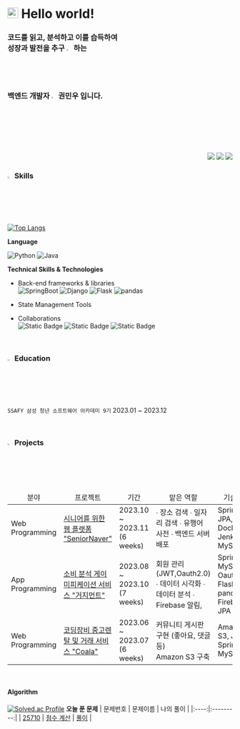<!--인사-->
<h1><img src="https://github.com/TheDudeThatCode/TheDudeThatCode/blob/master/Assets/Earth.gif" width="24px">  Hello world!</h1>
<!--소개-->
<h3> 코드를 읽고, 분석하고 이를 습득하여<br> 성장과 발전을 추구 <img src="https://raw.githubusercontent.com/Tarikul-Islam-Anik/Animated-Fluent-Emojis/master/Emojis/Hand%20gestures/Backhand%20Index%20Pointing%20Left%20Medium-Light%20Skin%20Tone.png" alt="Backhand Index Pointing Left Medium-Light Skin Tone" width="2.35%" /></b> 하는 <br>
  <b>  백엔드 개발자</b> <img src="https://raw.githubusercontent.com/Tarikul-Islam-Anik/Animated-Fluent-Emojis/master/Emojis/Hand%20gestures/Eyes.png" alt="Eyes" width="2.35%" /> 권민우 입니다.</h3><br>

<!--링크-->
<div align="end">
    <a target="_blank" href="https://velog.io/@kwmw0427"><img src="https://img.shields.io/badge/Velog-20C997.svg?style=for-the-badge&logo=Velog&logoColor=white" /></a>
<!--     <a target="_blank" href="https://jet-magnesium-b5a.notion.site/PORTFOLIO-e0b89103ba144876925dd29155dc700c?pvs=4"><img src="https://img.shields.io/badge/notion-%23000000.svg?&style=for-the-badge&logo=notion&logoColor=white" /></a> -->
    <a target="_blank" href="mailto:kwmw0427@naver.com"><img src="https://img.shields.io/badge/Naver-03C75A.svg?style=for-the-badge&logo=Naver&logoColor=white" /></a>
    <a target="_blank" href="mailto:kwmw0427@gmail.com"><img src="https://img.shields.io/badge/-Gmail-D14836?style=for-the-badge&logo=Gmail&logoColor=white"></a>  
</div>

<!--기술 스택-->

### <img src="https://raw.githubusercontent.com/Tarikul-Islam-Anik/Animated-Fluent-Emojis/master/Emojis/Hand%20gestures/Mechanical%20Arm.png" alt="Mechanical Arm" width="2.3%" /> Skills

[![Top Langs](https://github-readme-stats.vercel.app/api/top-langs/?username=Kminwo-o&langs_count=10&layout=compact&theme=dark&hide_border=true&hide=javascript,typescript)](https://github.com/Kminwo-o/github-readme-stats)

**Language**<br>

  ![Python](https://img.shields.io/badge/python-3670A0?style=flat-squaree&logo=python&logoColor=white)
  ![Java](https://img.shields.io/badge/java-da0d0d?style=flat-squaree&logo=java&logoColor=white)

**Technical Skills & Technologies** <br>

- Back-end frameworks & libraries <br>
  ![SpringBoot](https://img.shields.io/badge/springBoot-6DB33F?style=flat-squaree&logo=springBoot&logoColor=white)
  ![Django](https://img.shields.io/badge/django-092E20?style=flat-squaree&logo=django&logoColor=white)
  ![Flask](https://img.shields.io/badge/flask-000000?style=flat-squaree&logo=flask&logoColor=white)
  ![pandas](https://img.shields.io/badge/pandas-150458.svg?style=flat-squaree&logo=Pandas&logoColor=white)

- State Management Tools <br>

- Collaborations <br>
  ![Static Badge](https://img.shields.io/badge/figma-F24E1E?logo=figma&logoColor=white)
  ![Static Badge](https://img.shields.io/badge/notion-000000?logo=notion)
  ![Static Badge](https://img.shields.io/badge/jira-0052CC?logo=jira)


<br>

</div>

### <img src="https://raw.githubusercontent.com/Tarikul-Islam-Anik/Animated-Fluent-Emojis/master/Emojis/Hand%20gestures/Writing%20Hand%20Medium-Light%20Skin%20Tone.png" alt="Writing Hand Medium-Light Skin Tone" width="2.3%" /> Education

`SSAFY 삼성 청년 소프트웨어 아카데미 9기` 2023.01 ~ 2023.12

<br>

<!--프로젝트-->

### <img src="https://raw.githubusercontent.com/Tarikul-Islam-Anik/Animated-Fluent-Emojis/master/Emojis/Hand%20gestures/Folded%20Hands%20Medium-Light%20Skin%20Tone.png" alt="Folded Hands Medium-Light Skin Tone" width="2.3%" /> Projects

<table>
   <thead>
     <tr style="text-align: center;">
       <td>분야</td>
       <td>프로젝트</td>
       <td>기간</td>
       <td>맡은 역할</td>
       <td>기술 스택</td>
     </tr>
   </thead>
   <tbody>
      <tr>
       <td rowspan="1">Web Programming</td>
       <td> <a href="https://github.com/Kminwo-o/SeniorNaver">시니어를 위한 웹 플랫폼 "SeniorNaver"<br></td>
       <td>2023.10 ~ 2023.11 <br>(6 weeks)</td>
       <td>∙ 장소 검색  ∙ 일자리 검색  ∙ 유행어 사전  ∙ 백엔드 서버 배포</td>
       <td>SpringBoot, JPA, Docker, Jenkins, MySql</td>
     </tr>
     <tr>
       <td rowspan="1">App Programming</td>
       <td><a href="https://github.com/Kminwo-o/GudgeMent">소비 분석 게이미피케이션 서비스 "거지먼트"</a></td>
       <td>2023.08 ~ 2023.10 <br>(7 weeks)</td>
       <td>회원 관리(JWT,Oauth2.0)  ∙ 데이터 시각화  ∙ 데이터 분석  ∙ Firebase 알림, </td>
       <td>SpringBoot, MySql, Jwt, Oauth2.0, Flask, pandas <br> Firebase, JPA</td>
     </tr>
     <tr>
       <td rowspan="1">Web Programming</td>
       <td> <a href="https://github.com/Kminwo-o/Coala">코딩장비 중고렌탈 및 거래 서비스 "Coala"<br></td>
       <td>2023.06 ~ 2023.07 <br>(6 weeks)</td>
       <td>커뮤니티 게시판 구현 (좋아요, 댓글 등) <br>Amazon S3 구축</td>
       <td>Amazon S3, JPA, SpringBoot, MySql</td>
     </tr>
  </tbody>
</table>
         
<br>

#### Algorithm

[![Solved.ac Profile](http://mazassumnida.wtf/api/generate_badge?boj=kwmw0427)](https://solved.ac/kwmw0427/)
**오늘 푼 문제**
| 문제번호 | 문제이름 | 나의 풀이 |
|:----:|:---------:|
| [25710](https://www.acmicpc.net/problem/25710) | [점수 계산](https://www.acmicpc.net/problem/25710) | [풀이](https://github.com/Kminwo-o/BaekJoon-Algorithm/blob/main/%EB%B0%B1%EC%A4%80/Silver/25710.%E2%80%85%EC%A0%90%EC%88%98%E2%80%85%EA%B3%84%EC%82%B0/%EC%A0%90%EC%88%98%E2%80%85%EA%B3%84%EC%82%B0.java) |
